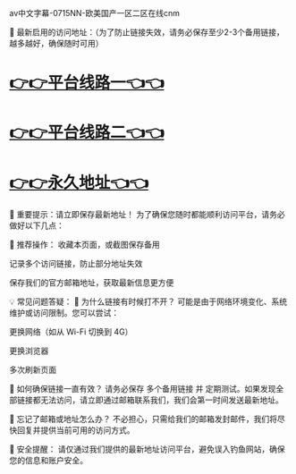 av中文字幕-0715NN-欧美国产一区二区在线cnm

🌟 最新启用的访问地址：（为了防止链接失效，请务必保存至少2-3个备用链接，越多越好，确保随时可用）

# [👉👉平台线路一👈👈](https://za52.run)

# [👉👉平台线路二👈👈](https://za53.run)

# [👉👉永久地址👈👈](https://za51.run)

🌟 重要提示：请立即保存最新地址！
为了确保您随时都能顺利访问平台，请务必做好以下几点：

📌 推荐操作：
收藏本页面，或截图保存备用

记录多个访问链接，防止部分地址失效

保存我们的官方邮箱地址，获取最新信息更方便

💡 常见问题答疑：
🔹 为什么链接有时候打不开？
可能是由于网络环境变化、系统维护或访问限制。您可以尝试：

更换网络（如从 Wi-Fi 切换到 4G）

更换浏览器

多次刷新页面

🔹 如何确保链接一直有效？
请务必保存 多个备用链接 并 定期测试。如果发现全部链接都无法访问，请立即通过邮箱联系我们，我们会第一时间发送最新地址。

🔹 忘记了邮箱或地址怎么办？
不必担心，只需给我们的邮箱发封邮件，我们将尽快回复并提供当前可用的访问方式。

🔐 安全提醒：
请仅通过我们提供的最新地址访问平台，避免误入钓鱼网站，确保您的信息和账户安全。
